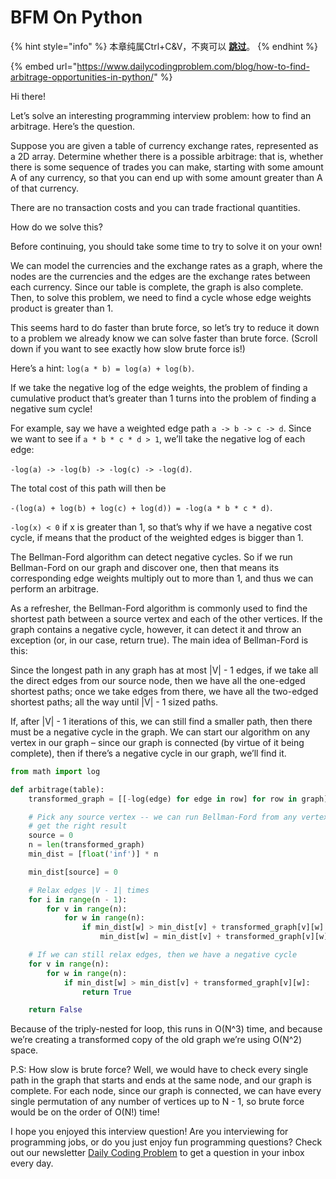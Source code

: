 # BFM On Python

{% hint style="info" %}
本章纯属Ctrl+C&V，不爽可以 [**跳过**](https://guhhhhaa.gitbook.io/bfm/qian-qian-de-liang-hua-shi-jie-hou-ban-dai-ma)。
{% endhint %}

{% embed url="https://www.dailycodingproblem.com/blog/how-to-find-arbitrage-opportunities-in-python/" %}

Hi there!

Let’s solve an interesting programming interview problem: how to find an arbitrage. Here’s the question.

Suppose you are given a table of currency exchange rates, represented as a 2D array. Determine whether there is a possible arbitrage: that is, whether there is some sequence of trades you can make, starting with some amount A of any currency, so that you can end up with some amount greater than A of that currency.

There are no transaction costs and you can trade fractional quantities.

How do we solve this?

Before continuing, you should take some time to try to solve it on your own!

We can model the currencies and the exchange rates as a graph, where the nodes are the currencies and the edges are the exchange rates between each currency. Since our table is complete, the graph is also complete. Then, to solve this problem, we need to find a cycle whose edge weights product is greater than 1.

This seems hard to do faster than brute force, so let’s try to reduce it down to a problem we already know we can solve faster than brute force. \(Scroll down if you want to see exactly how slow brute force is!\)

Here’s a hint: `log(a * b) = log(a) + log(b)`.

If we take the negative log of the edge weights, the problem of finding a cumulative product that’s greater than 1 turns into the problem of finding a negative sum cycle!

For example, say we have a weighted edge path `a -> b -> c -> d`. Since we want to see if `a * b * c * d > 1`, we’ll take the negative log of each edge:

`-log(a) -> -log(b) -> -log(c) -> -log(d)`.

The total cost of this path will then be

`-(log(a) + log(b) + log(c) + log(d)) = -log(a * b * c * d)`.

`-log(x) < 0` if x is greater than 1, so that’s why if we have a negative cost cycle, if means that the product of the weighted edges is bigger than 1.

The Bellman-Ford algorithm can detect negative cycles. So if we run Bellman-Ford on our graph and discover one, then that means its corresponding edge weights multiply out to more than 1, and thus we can perform an arbitrage.

As a refresher, the Bellman-Ford algorithm is commonly used to find the shortest path between a source vertex and each of the other vertices. If the graph contains a negative cycle, however, it can detect it and throw an exception \(or, in our case, return true\). The main idea of Bellman-Ford is this:

Since the longest path in any graph has at most \|V\| - 1 edges, if we take all the direct edges from our source node, then we have all the one-edged shortest paths; once we take edges from there, we have all the two-edged shortest paths; all the way until \|V\| - 1 sized paths.

If, after \|V\| - 1 iterations of this, we can still find a smaller path, then there must be a negative cycle in the graph. We can start our algorithm on any vertex in our graph – since our graph is connected \(by virtue of it being complete\), then if there’s a negative cycle in our graph, we’ll find it.  


```python
from math import log

def arbitrage(table):
    transformed_graph = [[-log(edge) for edge in row] for row in graph]

    # Pick any source vertex -- we can run Bellman-Ford from any vertex and
    # get the right result
    source = 0
    n = len(transformed_graph)
    min_dist = [float('inf')] * n

    min_dist[source] = 0

    # Relax edges |V - 1| times
    for i in range(n - 1):
        for v in range(n):
            for w in range(n):
                if min_dist[w] > min_dist[v] + transformed_graph[v][w]:
                    min_dist[w] = min_dist[v] + transformed_graph[v][w]

    # If we can still relax edges, then we have a negative cycle
    for v in range(n):
        for w in range(n):
            if min_dist[w] > min_dist[v] + transformed_graph[v][w]:
                return True

    return False
```

Because of the triply-nested for loop, this runs in O\(N^3\) time, and because  
we’re creating a transformed copy of the old graph we’re using O\(N^2\) space.

P.S: How slow is brute force? Well, we would have to check every single path in the graph that starts and ends at the same node, and our graph is complete. For each node, since our graph is connected, we can have every single permutation of any number of vertices up to N - 1, so brute force would be on the order of O\(N!\) time!

I hope you enjoyed this interview question! Are you interviewing for programming jobs, or do you just enjoy fun programming questions? Check out our newsletter [Daily Coding Problem](https://dailycodingproblem.com/) to get a question in your inbox every day.

